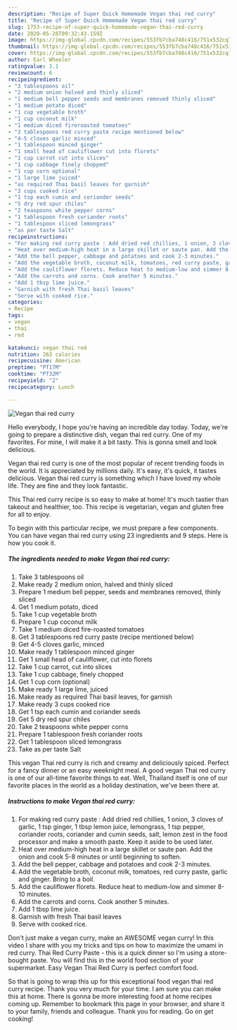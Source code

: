 ```yaml
---
description: "Recipe of Super Quick Homemade Vegan thai red curry"
title: "Recipe of Super Quick Homemade Vegan thai red curry"
slug: 1753-recipe-of-super-quick-homemade-vegan-thai-red-curry
date: 2020-05-26T09:32:43.159Z
image: https://img-global.cpcdn.com/recipes/553fb7cba748c416/751x532cq70/vegan-thai-red-curry-recipe-main-photo.jpg
thumbnail: https://img-global.cpcdn.com/recipes/553fb7cba748c416/751x532cq70/vegan-thai-red-curry-recipe-main-photo.jpg
cover: https://img-global.cpcdn.com/recipes/553fb7cba748c416/751x532cq70/vegan-thai-red-curry-recipe-main-photo.jpg
author: Earl Wheeler
ratingvalue: 3.1
reviewcount: 6
recipeingredient:
- "3 tablespoons oil"
- "2 medium onion halved and thinly sliced"
- "1 medium bell pepper seeds and membranes removed thinly sliced"
- "1 medium potato diced"
- "1 cup vegetable broth"
- "1 cup coconut milk"
- "1 medium diced fireroasted tomatoes"
- "3 tablespoons red curry paste recipe mentioned below"
- "4-5 cloves garlic minced"
- "1 tablespoon minced ginger"
- "1 small head of cauliflower cut into florets"
- "1 cup carrot cut into slices"
- "1 cup cabbage finely chopped"
- "1 cup corn optional"
- "1 large lime juiced"
- "as required Thai basil leaves for garnish"
- "3 cups cooked rice"
- "1 tsp each cumin and coriander seeds"
- "5 dry red spur chiles"
- "2 teaspoons white pepper corns"
- "1 tablespoon fresh coriander roots"
- "1 tablespoon sliced lemongrass"
- "as per taste Salt"
recipeinstructions:
- "For making red curry paste : Add dried red chillies, 1 onion, 3 cloves of garlic, 1 tsp ginger, 1 tbsp lemon juice, lemongrass, 1 tsp pepper, coriander roots, coriander and cumin seeds, salt, lemon zest in the food processor and make a smooth paste. Keep it aside to be used later."
- "Heat over medium-high heat in a large skillet or saute pan. Add the onion and cook 5-8 minutes or until beginning to soften."
- "Add the bell pepper, cabbage and potatoes and cook 2-3 minutes."
- "Add the vegetable broth, coconut milk, tomatoes, red curry paste, garlic and ginger. Bring to a boil."
- "Add the cauliflower florets. Reduce heat to medium-low and simmer 8-10 minutes."
- "Add the carrots and corns. Cook another 5 minutes."
- "Add 1 tbsp lime juice."
- "Garnish with fresh Thai basil leaves"
- "Serve with cooked rice."
categories:
- Recipe
tags:
- vegan
- thai
- red

katakunci: vegan thai red 
nutrition: 263 calories
recipecuisine: American
preptime: "PT17M"
cooktime: "PT32M"
recipeyield: "2"
recipecategory: Lunch

---
```



![Vegan thai red curry](https://img-global.cpcdn.com/recipes/553fb7cba748c416/751x532cq70/vegan-thai-red-curry-recipe-main-photo.jpg)

Hello everybody, I hope you're having an incredible day today. Today, we're going to prepare a distinctive dish, vegan thai red curry. One of my favorites. For mine, I will make it a bit tasty. This is gonna smell and look delicious.

Vegan thai red curry is one of the most popular of recent trending foods in the world. It is appreciated by millions daily. It's easy, it's quick, it tastes delicious. Vegan thai red curry is something which I have loved my whole life. They are fine and they look fantastic.

This Thai red curry recipe is so easy to make at home! It&#39;s much tastier than takeout and healthier, too. This recipe is vegetarian, vegan and gluten free for all to enjoy.


To begin with this particular recipe, we must prepare a few components. You can have vegan thai red curry using 23 ingredients and 9 steps. Here is how you cook it.

<!--inarticleads1-->

##### The ingredients needed to make Vegan thai red curry:

1. Take 3 tablespoons oil
1. Make ready 2 medium onion, halved and thinly sliced
1. Prepare 1 medium bell pepper, seeds and membranes removed, thinly sliced
1. Get 1 medium potato, diced
1. Take 1 cup vegetable broth
1. Prepare 1 cup coconut milk
1. Take 1 medium diced fire-roasted tomatoes
1. Get 3 tablespoons red curry paste (recipe mentioned below)
1. Get 4-5 cloves garlic, minced
1. Make ready 1 tablespoon minced ginger
1. Get 1 small head of cauliflower, cut into florets
1. Take 1 cup carrot, cut into slices
1. Take 1 cup cabbage, finely chopped
1. Get 1 cup corn (optional)
1. Make ready 1 large lime, juiced
1. Make ready as required Thai basil leaves, for garnish
1. Make ready 3 cups cooked rice
1. Get 1 tsp each cumin and coriander seeds
1. Get 5 dry red spur chiles
1. Take 2 teaspoons white pepper corns
1. Prepare 1 tablespoon fresh coriander roots
1. Get 1 tablespoon sliced lemongrass
1. Take as per taste Salt


This vegan Thai red curry is rich and creamy and deliciously spiced. Perfect for a fancy dinner or an easy weeknight meal. A good vegan Thai red curry is one of our all-time favorite things to eat. Well, Thailand itself is one of our favorite places in the world as a holiday destination, we&#39;ve been there at. 

<!--inarticleads2-->

##### Instructions to make Vegan thai red curry:

1. For making red curry paste : Add dried red chillies, 1 onion, 3 cloves of garlic, 1 tsp ginger, 1 tbsp lemon juice, lemongrass, 1 tsp pepper, coriander roots, coriander and cumin seeds, salt, lemon zest in the food processor and make a smooth paste. Keep it aside to be used later.
1. Heat over medium-high heat in a large skillet or saute pan. Add the onion and cook 5-8 minutes or until beginning to soften.
1. Add the bell pepper, cabbage and potatoes and cook 2-3 minutes.
1. Add the vegetable broth, coconut milk, tomatoes, red curry paste, garlic and ginger. Bring to a boil.
1. Add the cauliflower florets. Reduce heat to medium-low and simmer 8-10 minutes.
1. Add the carrots and corns. Cook another 5 minutes.
1. Add 1 tbsp lime juice.
1. Garnish with fresh Thai basil leaves
1. Serve with cooked rice.


Don&#39;t just make a vegan curry, make an AWESOME vegan curry! In this video I share with you my tricks and tips on how to maximize the umami in red curry. Thai Red Curry Paste - this is a quick dinner so I&#39;m using a store-bought paste. You will find this in the world food section of your supermarket. Easy Vegan Thai Red Curry is perfect comfort food. 

So that is going to wrap this up for this exceptional food vegan thai red curry recipe. Thank you very much for your time. I am sure you can make this at home. There is gonna be more interesting food at home recipes coming up. Remember to bookmark this page in your browser, and share it to your family, friends and colleague. Thank you for reading. Go on get cooking!
